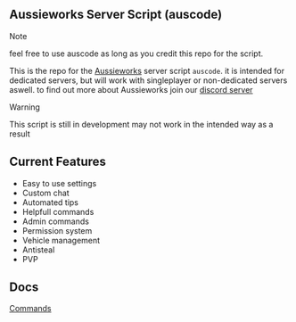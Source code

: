 ## Aussieworks Server Script (auscode)
>[!NOTE]
>feel free to use auscode as long as you credit this repo for the script.

This is the repo for the [Aussieworks](https://github.com/Aussieworks) server script `auscode`. it is intended for dedicated servers, but will work with singleplayer or non-dedicated servers aswell. to find out more about Aussieworks join our [discord server](https://discord.gg/snJyn6V2Qs)

>[!WARNING]
>This script is still in development may not work in the intended way as a result

## Current Features
- Easy to use settings
- Custom chat
- Automated tips
- Helpfull commands
- Admin commands
- Permission system
- Vehicle management
- Antisteal
- PVP
## Docs
[Commands](Docs/Commands.md)
